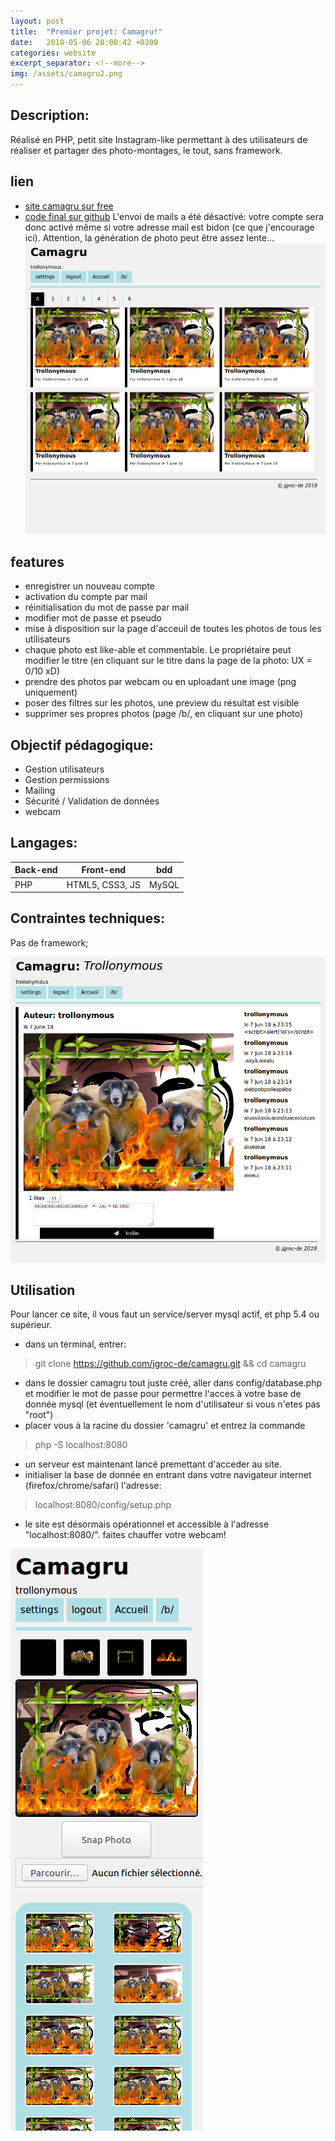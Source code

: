 ```yaml
---
layout: post
title:  "Premier projet: Camagru!"
date:   2018-05-06 20:00:42 +0200
categories: website
excerpt_separator: <!--more-->
img: /assets/camagru2.png
---
```

## Description:

Réalisé en PHP, petit site Instagram-like permettant à des utilisateurs de réaliser et partager des photo-montages, le tout, sans framework.
<!--more-->

## lien

- [site camagru sur free](http://jgroc2s.free.fr/)
- [code final sur github](https://github.com/jgroc-de/camagru)
L'envoi de mails a été désactivé: votre compte sera donc activé même si votre adresse mail est bidon (ce que j'encourage ici). Attention, la génération de photo peut être assez lente…
![screenshot](/assets/camagru2.png)

## features

- enregistrer un nouveau compte
- activation du compte par mail
- réinitialisation du mot de passe par mail
- modifier mot de passe et pseudo
- mise à disposition sur la page d'acceuil de toutes les photos de tous les utilisateurs
- chaque photo est like-able et commentable. Le propriétaire peut modifier le titre (en cliquant sur le titre dans la page de la photo: UX = 0/10 xD)
- prendre des photos par webcam ou en uploadant une image (png uniquement)
- poser des filtres sur les photos, une preview du résultat est visible
- supprimer ses propres photos (page /b/, en cliquant sur une photo)

## Objectif pédagogique:

- Gestion utilisateurs
- Gestion permissions
- Mailing
- Sécurité / Validation de données
- webcam

## Langages:

| Back-end | Front-end | bdd |
|---|---|---|
| PHP | HTML5, CSS3, JS | MySQL |

## Contraintes techniques:

Pas de framework;

![screenshot](/assets/camagru1.png)

## Utilisation

Pour lancer ce site, il vous faut un service/server mysql actif, et php 5.4 ou supérieur.

- dans un terminal, entrer:
> git clone https://github.com/jgroc-de/camagru.git && cd camagru
- dans le dossier camagru tout juste créé, aller dans config/database.php et modifier le mot de passe pour permettre l'acces à votre base de donnée mysql (et éventuellement le nom d'utilisateur si vous n'etes pas "root")
- placer vous à la racine du dossier 'camagru' et entrez la commande 
> php -S localhost:8080
- un serveur est maintenant lancé premettant d'acceder au site.
- initialiser la base de donnée en entrant dans votre navigateur internet (firefox/chrome/safari) l'adresse:
> localhost:8080/config/setup.php
- le site est désormais opérationnel et accessible à l'adresse "localhost:8080/". faites chauffer votre webcam!

![screenshot](/assets/camagru0.png)
